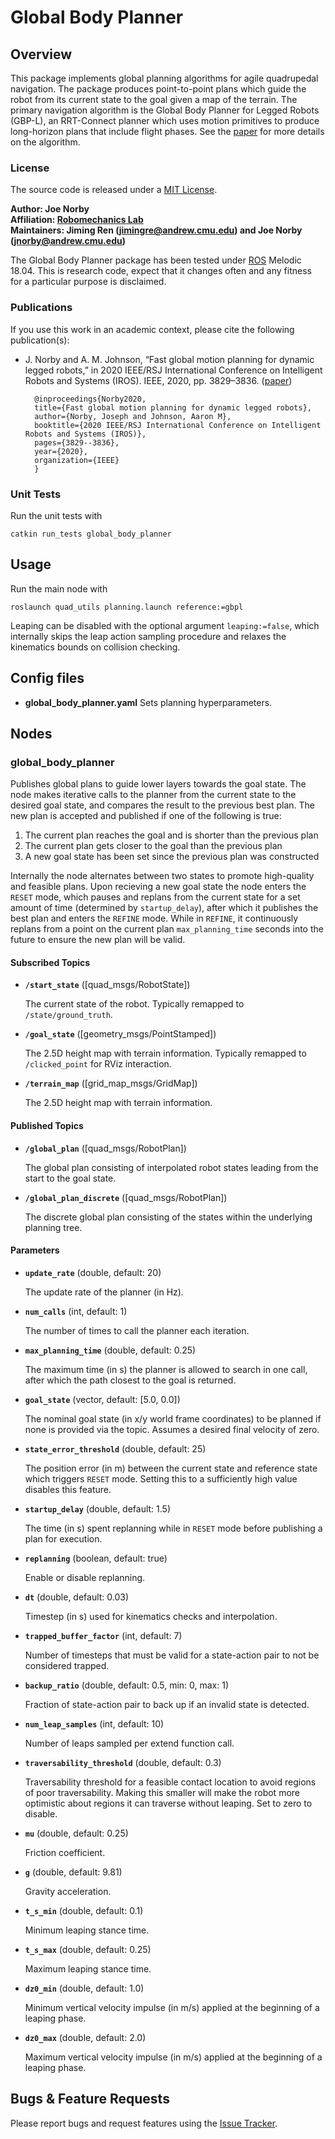 # Global Body Planner

## Overview

This package implements global planning algorithms for agile quadrupedal navigation. The package produces point-to-point plans which guide the robot from its current state to the goal given a map of the terrain. The primary navigation algorithm is the Global Body Planner for Legged Robots (GBP-L), an RRT-Connect planner which uses motion primitives to produce long-horizon plans that include flight phases. See the [paper] for more details on the algorithm.

### License

The source code is released under a [MIT License](quad-sdk/LICENSE).

**Author: Joe Norby<br />
Affiliation: [Robomechanics Lab](https://www.cmu.edu/me/robomechanicslab/)<br />
Maintainers: Jiming Ren (jimingre@andrew.cmu.edu) and Joe Norby (jnorby@andrew.cmu.edu)**

The Global Body Planner package has been tested under [ROS] Melodic 18.04.
This is research code, expect that it changes often and any fitness for a particular purpose is disclaimed.

### Publications

If you use this work in an academic context, please cite the following publication(s):

* J. Norby and A. M. Johnson, “Fast global motion planning for dynamic legged robots,” in 2020 IEEE/RSJ International Conference on Intelligent Robots and Systems (IROS). IEEE, 2020, pp. 3829–3836. ([paper])

        @inproceedings{Norby2020,
	  	title={Fast global motion planning for dynamic legged robots},
	  	author={Norby, Joseph and Johnson, Aaron M},
	  	booktitle={2020 IEEE/RSJ International Conference on Intelligent Robots and Systems (IROS)},
	  	pages={3829--3836},
	  	year={2020},
	  	organization={IEEE}
		}


### Unit Tests

Run the unit tests with

	catkin run_tests global_body_planner

## Usage

Run the main node with

	roslaunch quad_utils planning.launch reference:=gbpl
	
Leaping can be disabled with the optional argument `leaping:=false`, which internally skips the leap action sampling procedure and relaxes the kinematics bounds on collision checking.

## Config files

* **global_body_planner.yaml** Sets planning hyperparameters.

## Nodes

### global_body_planner

Publishes global plans to guide lower layers towards the goal state. The node makes iterative calls to the planner from the current state to the desired goal state, and compares the result to the previous best plan. The new plan is accepted and published if one of the following is true:

1. The current plan reaches the goal and is shorter than the previous plan
2. The current plan gets closer to the goal than the previous plan
3. A new goal state has been set since the previous plan was constructed

Internally the node alternates between two states to promote high-quality and feasible plans. Upon recieving a new goal state the node enters the `RESET` mode, which pauses and replans from the current state for a set amount of time (determined by `startup_delay`), after which it publishes the best plan and enters the `REFINE` mode. While in `REFINE`, it continuously replans from a point on the current plan `max_planning_time` seconds into the future to ensure the new plan will be valid.

#### Subscribed Topics

* **`/start_state`** ([quad_msgs/RobotState])

	The current state of the robot. Typically remapped to `/state/ground_truth`.
  
* **`/goal_state`** ([geometry_msgs/PointStamped])

	The 2.5D height map with terrain information. Typically remapped to `/clicked_point` for RViz interaction.

* **`/terrain_map`** ([grid_map_msgs/GridMap])

	The 2.5D height map with terrain information.

#### Published Topics


* **`/global_plan`** ([quad_msgs/RobotPlan])

	The global plan consisting of interpolated robot states leading from the start to the goal state.
  
* **`/global_plan_discrete`** ([quad_msgs/RobotPlan])

	The discrete global plan consisting of the states within the underlying planning tree.

#### Parameters

* **`update_rate`** (double, default: 20)

	The update rate of the planner (in Hz).

* **`num_calls`** (int, default: 1)

	The number of times to call the planner each iteration.
  
* **`max_planning_time`** (double, default: 0.25)

	The maximum time (in s) the planner is allowed to search in one call, after which the path closest to the goal is returned.
  
* **`goal_state`** (vector, default: [5.0, 0.0])

	The nominal goal state (in x/y world frame coordinates) to be planned if none is provided via the topic. Assumes a desired final velocity of zero.
  
* **`state_error_threshold`** (double, default: 25)

	The position error (in m) between the current state and reference state which triggers `RESET` mode. Setting this to a sufficiently high value disables this feature.
  
* **`startup_delay`** (double, default: 1.5)

	The time (in s) spent replanning while in `RESET` mode before publishing a plan for execution.
  
* **`replanning`** (boolean, default: true)

	Enable or disable replanning.
  
* **`dt`** (double, default: 0.03)

	Timestep (in s) used for kinematics checks and interpolation.
  
* **`trapped_buffer_factor`** (int, default: 7)

	Number of timesteps that must be valid for a state-action pair to not be considered trapped.
  
* **`backup_ratio`** (double, default: 0.5, min: 0, max: 1)

	Fraction of state-action pair to back up if an invalid state is detected.
  
* **`num_leap_samples`** (int, default: 10)

	Number of leaps sampled per extend function call.
  
* **`traversability_threshold`** (double, default: 0.3)

	Traversability threshold for a feasible contact location to avoid regions of poor traversability. Making this smaller will make the robot more optimistic about regions it can traverse without leaping. Set to zero to disable.
  
* **`mu`** (double, default: 0.25)

	Friction coefficient.
  
* **`g`** (double, default: 9.81)

	Gravity acceleration.

* **`t_s_min`** (double, default: 0.1)

	Minimum leaping stance time.

* **`t_s_max`** (double, default: 0.25)

	Maximum leaping stance time.

* **`dz0_min`** (double, default: 1.0)

	Minimum vertical velocity impulse (in m/s) applied at the beginning of a leaping phase.

* **`dz0_max`** (double, default: 2.0)

	Maximum vertical velocity impulse (in m/s) applied at the beginning of a leaping phase.


## Bugs & Feature Requests

Please report bugs and request features using the [Issue Tracker](https://github.com/robomechanics/quad-sdk/issues).


[paper]: https://www.andrew.cmu.edu/user/amj1/papers/IROS2020_Fast_Global_Motion_Planning.pdf
[ROS]: http://www.ros.org
[rviz]: http://wiki.ros.org/rviz
[Eigen]: http://eigen.tuxfamily.org
